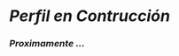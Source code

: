 <!-- ## Hi there 👋 -->

# __*Perfil en Contrucción*__
### _Proximamente ..._

<!--

| Cabecera A | Cabecera B |
| ---------- | ---------- |
| Campo A0   | Campo B0   |
| Campo A1   | Campo B1   |


**daggothx/daggothx** is a ✨ _special_ ✨ repository because its `README.md` (this file) appears on your GitHub profile.

Here are some ideas to get you started:

- 🔭 I’m currently working on ...
- 🌱 I’m currently learning ...
- 👯 I’m looking to collaborate on ...
- 🤔 I’m looking for help with ...
- 💬 Ask me about ...
- 📫 How to reach me: ...
- 😄 Pronouns: ...
- ⚡ Fun fact: ...
-->
